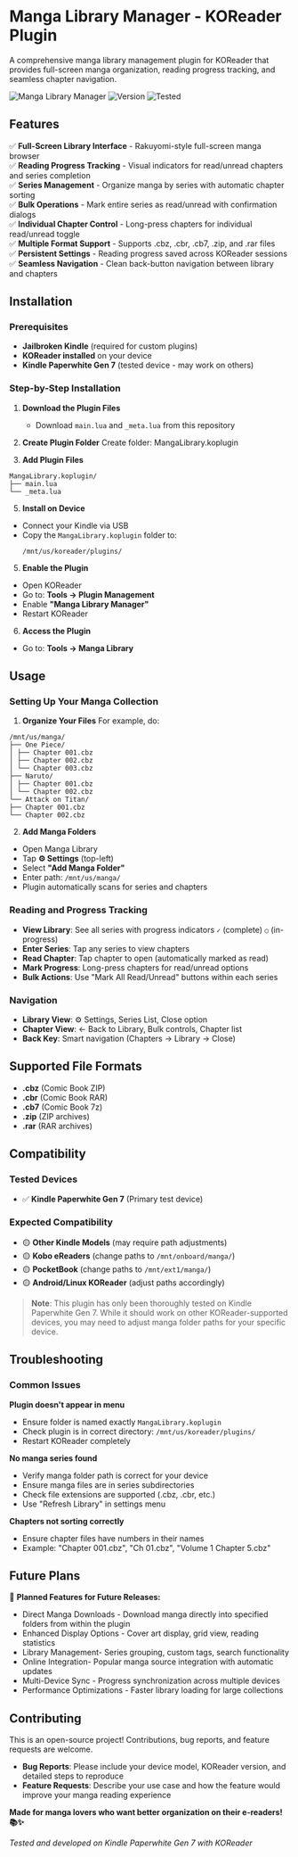 # Manga Library Manager - KOReader Plugin



A comprehensive manga library management plugin for KOReader that provides full-screen manga organization, reading progress tracking, and seamless chapter navigation.

![Manga Library Manager](https://img.shields.io/badge/KOReader-Plugin-blue) ![Version](https://img.shields.io/badge/version-1.0.0-green) ![Tested](https://img.shields.io/badge/tested-Kindle%20PW7-orange)

## Features

✅ **Full-Screen Library Interface** - Rakuyomi-style full-screen manga browser  
✅ **Reading Progress Tracking** - Visual indicators for read/unread chapters and series completion  
✅ **Series Management** - Organize manga by series with automatic chapter sorting  
✅ **Bulk Operations** - Mark entire series as read/unread with confirmation dialogs  
✅ **Individual Chapter Control** - Long-press chapters for individual read/unread toggle  
✅ **Multiple Format Support** - Supports .cbz, .cbr, .cb7, .zip, and .rar files  
✅ **Persistent Settings** - Reading progress saved across KOReader sessions  
✅ **Seamless Navigation** - Clean back-button navigation between library and chapters  


## Installation

### Prerequisites
- **Jailbroken Kindle** (required for custom plugins)
- **KOReader installed** on your device
- **Kindle Paperwhite Gen 7** (tested device - may work on others)

### Step-by-Step Installation

1. **Download the Plugin Files**
   - Download `main.lua` and `_meta.lua` from this repository

2. **Create Plugin Folder**
Create folder: MangaLibrary.koplugin

3. **Add Plugin Files**
```
MangaLibrary.koplugin/
├── main.lua
└── _meta.lua
```

5. **Install on Device**
- Connect your Kindle via USB
- Copy the `MangaLibrary.koplugin` folder to:
  ```
  /mnt/us/koreader/plugins/
  ```

5. **Enable the Plugin**
- Open KOReader
- Go to: **Tools → Plugin Management**
- Enable **"Manga Library Manager"**
- Restart KOReader

6. **Access the Plugin**
- Go to: **Tools → Manga Library**

## Usage

### Setting Up Your Manga Collection

1. **Organize Your Files**
For example, do:
```
/mnt/us/manga/
├── One Piece/
│ ├── Chapter 001.cbz
│ ├── Chapter 002.cbz
│ └── Chapter 003.cbz
├── Naruto/
│ ├── Chapter 001.cbz
│ └── Chapter 002.cbz
└── Attack on Titan/
├── Chapter 001.cbz
└── Chapter 002.cbz
```
2. **Add Manga Folders**
- Open Manga Library
- Tap **⚙️ Settings** (top-left)
- Select **"Add Manga Folder"**
- Enter path: `/mnt/us/manga/`
- Plugin automatically scans for series and chapters

### Reading and Progress Tracking

- **View Library**: See all series with progress indicators `✓` (complete) `○` (in-progress)
- **Enter Series**: Tap any series to view chapters
- **Read Chapter**: Tap chapter to open (automatically marked as read)
- **Mark Progress**: Long-press chapters for read/unread options
- **Bulk Actions**: Use "Mark All Read/Unread" buttons within each series

### Navigation

- **Library View**: ⚙️ Settings, Series List, Close option
- **Chapter View**: ← Back to Library, Bulk controls, Chapter list
- **Back Key**: Smart navigation (Chapters → Library → Close)

## Supported File Formats

- **.cbz** (Comic Book ZIP)
- **.cbr** (Comic Book RAR) 
- **.cb7** (Comic Book 7z)
- **.zip** (ZIP archives)
- **.rar** (RAR archives)

## Compatibility

### Tested Devices
- ✅ **Kindle Paperwhite Gen 7** (Primary test device)

### Expected Compatibility
- 🟡 **Other Kindle Models** (may require path adjustments)
- 🟡 **Kobo eReaders** (change paths to `/mnt/onboard/manga/`)
- 🟡 **PocketBook** (change paths to `/mnt/ext1/manga/`)
- 🟡 **Android/Linux KOReader** (adjust paths accordingly)

> **Note**: This plugin has only been thoroughly tested on Kindle Paperwhite Gen 7. While it should work on other KOReader-supported devices, you may need to adjust manga folder paths for your specific device.

## Troubleshooting

### Common Issues

**Plugin doesn't appear in menu**
- Ensure folder is named exactly `MangaLibrary.koplugin`
- Check plugin is in correct directory: `/mnt/us/koreader/plugins/`
- Restart KOReader completely

**No manga series found**
- Verify manga folder path is correct for your device
- Ensure manga files are in series subdirectories
- Check file extensions are supported (.cbz, .cbr, etc.)
- Use "Refresh Library" in settings menu

**Chapters not sorting correctly**
- Ensure chapter files have numbers in their names
- Example: "Chapter 001.cbz", "Ch 01.cbz", "Volume 1 Chapter 5.cbz"

## Future Plans

🚀 **Planned Features for Future Releases:**

-  Direct Manga Downloads - Download manga directly into specified folders from within the plugin
- Enhanced Display Options - Cover art display, grid view, reading statistics
- Library Management- Series grouping, custom tags, search functionality
- Online Integration- Popular manga source integration with automatic updates
- Multi-Device Sync - Progress synchronization across multiple devices
-  Performance Optimizations - Faster library loading for large collections

## Contributing

This is an open-source project! Contributions, bug reports, and feature requests are welcome.

- **Bug Reports**: Please include your device model, KOReader version, and detailed steps to reproduce
- **Feature Requests**: Describe your use case and how the feature would improve your manga reading experience

**Made for manga lovers who want better organization on their e-readers! 📚✨**

*Tested and developed on Kindle Paperwhite Gen 7 with KOReader*
